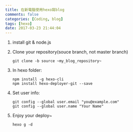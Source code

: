 ```yaml
---
title: 在新電腦使用hexo寫blog
comments: false
categories: [Coding, blog]
tags: [hexo]
date: 2017-03-23 21:44:04
---
```


1. install git & node.js

2. Clone your repository(souce branch, not master branch)
   ```
   git clone -b source ~my_blog_repository~
   ```
3. In hexo folder:
   ```
   npm install -g hexo-cli
   npm install hexo-deployer-git --save
   ```
4. Set user info:
   ``` 
   git config --global user.email "you@example.com"
   git config --global user.name "Your Name"
   ```
5. Enjoy your deploy~
   ```
   hexo g -d
   ```